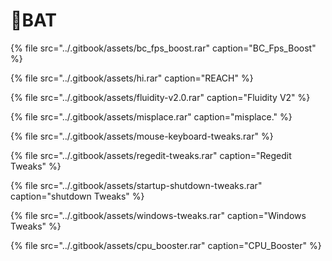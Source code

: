 # 📁BAT

{% file src="../.gitbook/assets/bc\_fps\_boost.rar" caption="BC\_Fps\_Boost" %}

{% file src="../.gitbook/assets/hi.rar" caption="REACH" %}

{% file src="../.gitbook/assets/fluidity-v2.0.rar" caption="Fluidity V2" %}

{% file src="../.gitbook/assets/misplace.rar" caption="misplace." %}

{% file src="../.gitbook/assets/mouse-keyboard-tweaks.rar" %}

{% file src="../.gitbook/assets/regedit-tweaks.rar" caption="Regedit Tweaks" %}

{% file src="../.gitbook/assets/startup-shutdown-tweaks.rar" caption="shutdown Tweaks" %}

{% file src="../.gitbook/assets/windows-tweaks.rar" caption="Windows Tweaks" %}

{% file src="../.gitbook/assets/cpu\_booster.rar" caption="CPU\_Booster" %}

